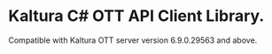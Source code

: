 # Kaltura C# OTT API Client Library.
Compatible with Kaltura OTT server version 6.9.0.29563 and above.
